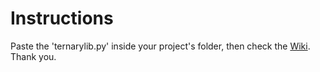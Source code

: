 # Instructions
Paste the 'ternarylib.py' inside your project's folder, then check the [Wiki](https://github.com/edvvi/a-very-simple-ternary-lib/wiki). Thank you.

